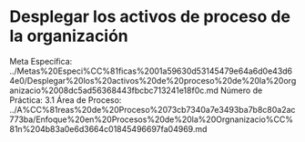 # Desplegar los activos de proceso de la organización

Meta Específica: ../Metas%20Especi%CC%81ficas%2001a59630d53145479e64a6d0e43d64e0/Desplegar%20los%20activos%20de%20proceso%20de%20la%20organizacio%2008dc5ad56368443fbcbc713241e18f0c.md
Número de Práctica: 3.1
Área de Proceso: ../A%CC%81reas%20de%20Proceso%2073cb7340a7e3493ba7b8c80a2ac773ba/Enfoque%20en%20Procesos%20de%20la%20Orgnanizacio%CC%81n%204b83a0e6d3664c01845496697fa04969.md